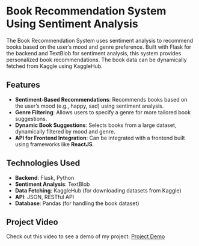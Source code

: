 # Book Recommendation System Using Sentiment Analysis

The Book Recommendation System uses sentiment analysis to recommend books based on the user’s mood and genre preference. Built with Flask for the backend and TextBlob for sentiment analysis, this system provides personalized book recommendations. The book data can be dynamically fetched from Kaggle using KaggleHub.

## Features
- **Sentiment-Based Recommendations**: Recommends books based on the user’s mood (e.g., happy, sad) using sentiment analysis.
- **Genre Filtering**: Allows users to specify a genre for more tailored book suggestions.
- **Dynamic Book Suggestions**: Selects books from a large dataset, dynamically filtered by mood and genre.
- **API for Frontend Integration**: Can be integrated with a frontend built using frameworks like **ReactJS**.

## Technologies Used
- **Backend**: Flask, Python
- **Sentiment Analysis**: TextBlob
- **Data Fetching**: KaggleHub (for downloading datasets from Kaggle)
- **API**: JSON, RESTful API
- **Database**: Pandas (for handling the book dataset)
  
## Project Video
Check out this video to see a demo of my project: [Project Demo](https://youtu.be/vc2IdC9Okm0)
